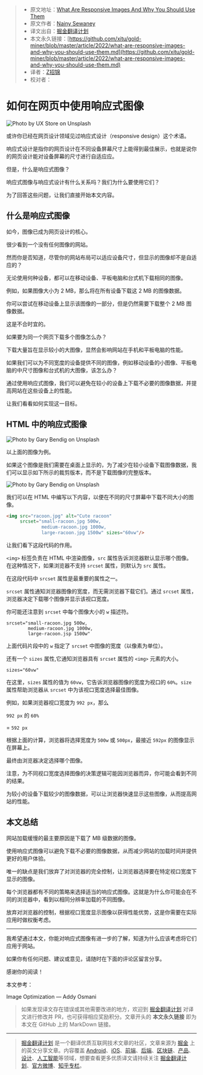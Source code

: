 > * 原文地址：[What Are Responsive Images And Why You Should Use Them](https://levelup.gitconnected.com/what-are-responsive-images-and-why-you-should-use-them-ac1042d6d1ff)
> * 原文作者：[Nainy Sewaney](https://medium.com/@nainysewaney)
> * 译文出自：[掘金翻译计划](https://github.com/xitu/gold-miner)
> * 本文永久链接：[https://github.com/xitu/gold-miner/blob/master/article/2022/what-are-responsive-images-and-why-you-should-use-them.md](https://github.com/xitu/gold-miner/blob/master/article/2022/what-are-responsive-images-and-why-you-should-use-them.md)
> * 译者：[Z招锦](https://github.com/zenblofe)
> * 校对者：

# 如何在网页中使用响应式图像

![Photo by [UX Store](https://unsplash.com/@uxstore?utm_source=medium&utm_medium=referral) on [Unsplash](https://unsplash.com?utm_source=medium&utm_medium=referral)](https://cdn-images-1.medium.com/max/15904/0*hgrV7tfWod03eJTb)

或许你已经在网页设计领域见过响应式设计（responsive design）这个术语。

响应式设计是指你的网页设计在不同设备屏幕尺寸上能得到最佳展示，也就是说你的网页设计能对设备屏幕的尺寸进行自适应应。

但是，什么是响应式图像？

响应式图像与响应式设计有什么关系吗？我们为什么要使用它们？

为了回答这些问题，让我们直接开始本文内容。

## 什么是响应式图像

如今，图像已成为网页设计的核心。

很少看到一个没有任何图像的网站。

然而你是否知道，尽管你的网站布局可以适应设备尺寸，但显示的图像却不是自适应的？

无论使用何种设备，都可以在移动设备、平板电脑和台式机下载相同的图像。

例如，如果图像大小为 2 MB，那么将在所有设备下载这 2 MB 的图像数据。

你可以尝试在移动设备上显示该图像的一部分，但是仍然需要下载整个 2 MB 图像数据。

这是不合时宜的。

如果要为同一个网页下载多个图像怎么办？

下载大量旨在显示较小的大图像，显然会影响网站在手机和平板电脑的性能。

如果我们可以为不同宽度的设备提供不同的图像，例如移动设备的小图像、平板电脑的中尺寸图像和台式机的大图像，该怎么办？

通过使用响应式图像，我们可以避免在较小的设备上下载不必要的图像数据，并提高网站在这些设备上的性能。

让我们看看如何实现这一目标。

## HTML 中的响应式图像

![Photo by [Gary Bendig](https://unsplash.com/@kris_ricepees?utm_source=medium&utm_medium=referral) on [Unsplash](https://unsplash.com?utm_source=medium&utm_medium=referral)](https://cdn-images-1.medium.com/max/10944/0*rVwyAfwIstLALepi)

以上面的图像为例。

如果这个图像是我们需要在桌面上显示的，为了减少在较小设备下载图像数据，我们可以显示如下所示的裁剪版本，而不是下载图像的完整版本。

![Photo by [Gary Bendig](https://unsplash.com/@kris_ricepees?utm_source=medium&utm_medium=referral) on [Unsplash](https://unsplash.com?utm_source=medium&utm_medium=referral)](https://cdn-images-1.medium.com/max/2000/1*J6RbwtrbpoMW949lWH0crA.jpeg)

我们可以在 HTML 中编写以下内容，以便在不同的尺寸屏幕中下载不同大小的图像。

```html
<img src="racoon.jpg" alt="Cute racoon"
     srcset="small-racoon.jpg 500w,
             medium-racoon.jpg 1000w,
             large-racoon.jpg 1500w" sizes="60vw"/>
```

让我们看下这段代码的作用。

`<img>` 标签负责在 HTML 中渲染图像，`src` 属性告诉浏览器默认显示哪个图像。在这种情况下，如果浏览器不支持 `srcset` 属性，则默认为 `src` 属性。

在这段代码中 `srcset` 属性是最重要的属性之一。

`srcset` 属性通知浏览器图像的宽度，而无需浏览器下载它们。通过 `srcset` 属性，浏览器决定下载哪个图像并显示该视口宽度。

你可能还注意到 `srcset` 中每个图像大小的 `w` 描述符。

```
srcset="small-racoon.jpg 500w,
        medium-racoon.jpg 1000w,
        large-racoon.jsp 1500w"
```

上面代码片段中的 `w` 指定了 `srcset` 中图像的宽度（以像素为单位）。

还有一个 `sizes` 属性,它通知浏览器具有 `srcset` 属性的 `<img>` 元素的大小。

```
sizes="60vw"
```

在这里，`sizes` 属性的值为 `60vw`，它告诉浏览器图像的宽度为视口的 `60%`。`size` 属性帮助浏览器从 `srcset` 中为该视口宽度选择最佳图像。

例如，如果浏览器视口宽度为 `992 px`，那么

`992 px` 的 `60%`

= `592 px`

根据上面的计算，浏览器将选择宽度为 `500w` 或 `500px`，最接近 `592px` 的图像显示在屏幕上。

最终由浏览器决定选择哪个图像。

注意，为不同视口宽度选择图像的决策逻辑可能因浏览器而异，你可能会看到不同的结果。

为较小的设备下载较少的图像数据，可以让浏览器快速显示这些图像，从而提高网站的性能。

## 本文总结

网站加载缓慢的最主要原因是下载了 MB 级数据的图像。

使用响应式图像可以避免下载不必要的图像数据，从而减少网站的加载时间并提供更好的用户体验。

唯一的缺点是我们放弃了对浏览器的完全控制，让浏览器选择要在特定视口宽度下显示的图像。

每个浏览器都有不同的策略来选择适当的响应式图像。这就是为什么你可能会在不同的浏览器中，看到以相同分辨率加载的不同图像。

放弃对浏览器的控制，根据视口宽度显示图像以获得性能优势，这是你需要在实际应用时做权衡考虑。

---

我希望通过本文，你能对响应式图像有进一步的了解，知道为什么应该考虑将它们应用于网站。

如果你有任何问题、建议或意见，请随时在下面的评论区留言分享。

感谢你的阅读！

本文参考：

Image Optimization — Addy Osmani

> 如果发现译文存在错误或其他需要改进的地方，欢迎到 [掘金翻译计划](https://github.com/xitu/gold-miner) 对译文进行修改并 PR，也可获得相应奖励积分。文章开头的 **本文永久链接** 即为本文在 GitHub 上的 MarkDown 链接。

---

> [掘金翻译计划](https://github.com/xitu/gold-miner) 是一个翻译优质互联网技术文章的社区，文章来源为 [掘金](https://juejin.im) 上的英文分享文章。内容覆盖 [Android](https://github.com/xitu/gold-miner#android)、[iOS](https://github.com/xitu/gold-miner#ios)、[前端](https://github.com/xitu/gold-miner#前端)、[后端](https://github.com/xitu/gold-miner#后端)、[区块链](https://github.com/xitu/gold-miner#区块链)、[产品](https://github.com/xitu/gold-miner#产品)、[设计](https://github.com/xitu/gold-miner#设计)、[人工智能](https://github.com/xitu/gold-miner#人工智能)等领域，想要查看更多优质译文请持续关注 [掘金翻译计划](https://github.com/xitu/gold-miner)、[官方微博](http://weibo.com/juejinfanyi)、[知乎专栏](https://zhuanlan.zhihu.com/juejinfanyi)。
